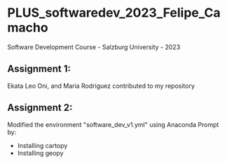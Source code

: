# PLUS_softwaredev_2023_Felipe_Camacho
Software Development Course - Salzburg University - 2023

## Assignment 1:
Ekata Leo Oni, and Maria Rodriguez contributed to my repository

## Assignment 2:
Modified the environment "software_dev_v1.yml" using Anaconda Prompt by:
* Installing cartopy
* Installing geopy
